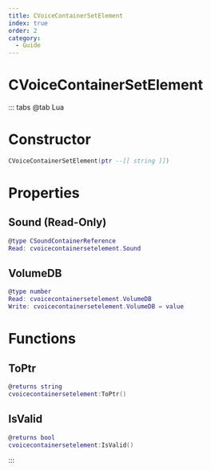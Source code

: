 ```yaml
---
title: CVoiceContainerSetElement
index: true
order: 2
category:
  - Guide
---
```


# CVoiceContainerSetElement

::: tabs
@tab Lua
# Constructor
```lua
CVoiceContainerSetElement(ptr --[[ string ]])
```
# Properties
## Sound (Read-Only)
```lua
@type CSoundContainerReference
Read: cvoicecontainersetelement.Sound
```
## VolumeDB 
```lua
@type number
Read: cvoicecontainersetelement.VolumeDB
Write: cvoicecontainersetelement.VolumeDB = value
```
# Functions
## ToPtr
```lua
@returns string
cvoicecontainersetelement:ToPtr()
```
## IsValid
```lua
@returns bool
cvoicecontainersetelement:IsValid()
```

:::